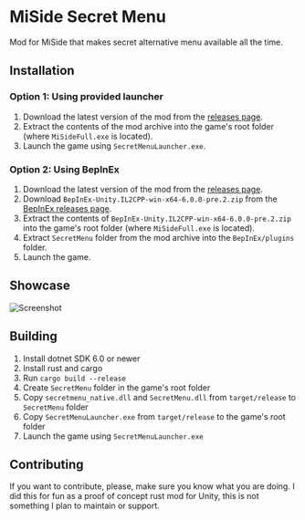 # MiSide Secret Menu

Mod for MiSide that makes secret alternative menu available all the time.

## Installation

### Option 1: Using provided launcher

1. Download the latest version of the mod from the [releases page](https://github.com/feeeek/miside-secret-menu-unlocker/releases).
2. Extract the contents of the mod archive into the game's root folder (where `MiSideFull.exe` is located).
3. Launch the game using `SecretMenuLauncher.exe`.

### Option 2: Using BepInEx

1. Download the latest version of the mod from the [releases page](https://github.com/feeeek/miside-secret-menu-unlocker/releases).
2. Download `BepInEx-Unity.IL2CPP-win-x64-6.0.0-pre.2.zip` from the [BepInEx releases page](https://github.com/BepInEx/BepInEx/releases/tag/v6.0.0-pre.2).
3. Extract the contents of `BepInEx-Unity.IL2CPP-win-x64-6.0.0-pre.2.zip` into the game's root folder (where `MiSideFull.exe` is located).
4. Extract `SecretMenu` folder from the mod archive into the `BepInEx/plugins` folder.
5. Launch the game.

## Showcase

![Screenshot](showcase/SecretMenu.png)

## Building

1. Install dotnet SDK 6.0 or newer
2. Install rust and cargo
3. Run `cargo build --release`
4. Create `SecretMenu` folder in the game's root folder
5. Copy `secretmenu_native.dll` and `SecretMenu.dll` from `target/release` to `SecretMenu` folder
6. Copy `SecretMenuLauncher.exe` from `target/release` to the game's root folder
7. Launch the game using `SecretMenuLauncher.exe`

## Contributing

If you want to contribute, please, make sure you know what you are doing.
I did this for fun as a proof of concept rust mod for Unity, this is not something I plan to maintain or support.
